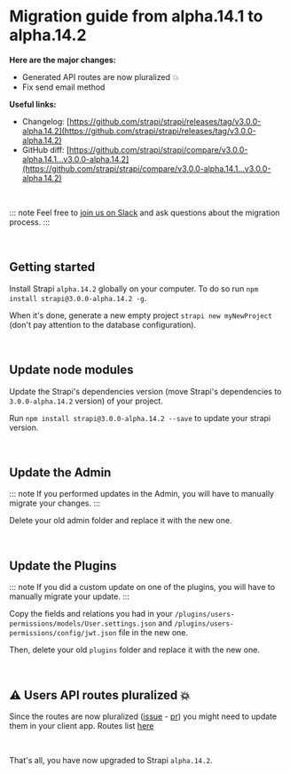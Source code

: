# Migration guide from alpha.14.1 to alpha.14.2

**Here are the major changes:**

- Generated API routes are now pluralized 💥
- Fix send email method


**Useful links:**
- Changelog: [https://github.com/strapi/strapi/releases/tag/v3.0.0-alpha.14.2](https://github.com/strapi/strapi/releases/tag/v3.0.0-alpha.14.2)
- GitHub diff: [https://github.com/strapi/strapi/compare/v3.0.0-alpha.14.1...v3.0.0-alpha.14.2](https://github.com/strapi/strapi/compare/v3.0.0-alpha.14.1...v3.0.0-alpha.14.2)

<br>

::: note
Feel free to [join us on Slack](http://slack.strapi.io) and ask questions about the migration process.
:::

<br>

## Getting started

Install Strapi `alpha.14.2` globally on your computer. To do so run `npm install strapi@3.0.0-alpha.14.2 -g`.

When it's done, generate a new empty project `strapi new myNewProject` (don't pay attention to the database configuration).

<br>

## Update node modules

Update the Strapi's dependencies version (move Strapi's dependencies to `3.0.0-alpha.14.2` version) of your project.

Run `npm install strapi@3.0.0-alpha.14.2 --save` to update your strapi version.

<br>

## Update the Admin

::: note
If you performed updates in the Admin, you will have to manually migrate your changes.
:::

Delete your old admin folder and replace it with the new one.

<br>

## Update the Plugins

::: note
If you did a custom update on one of the plugins, you will have to manually migrate your update.
:::

Copy the fields and relations you had in your `/plugins/users-permissions/models/User.settings.json` and `/plugins/users-permissions/config/jwt.json` file in the new one.

Then, delete your old `plugins` folder and replace it with the new one.

<br>

## ⚠️ Users API routes pluralized 💥

Since the routes are now pluralized ([issue](https://github.com/strapi/strapi/issues/504) - [pr](https://github.com/strapi/strapi/pull/1725)) you might need to update them in your client app.
Routes list [here](https://github.com/strapi/strapi/pull/1725/files#diff-8836e4ea317896c004860b47776c800f)

<br>

That's all, you have now upgraded to Strapi `alpha.14.2`.
